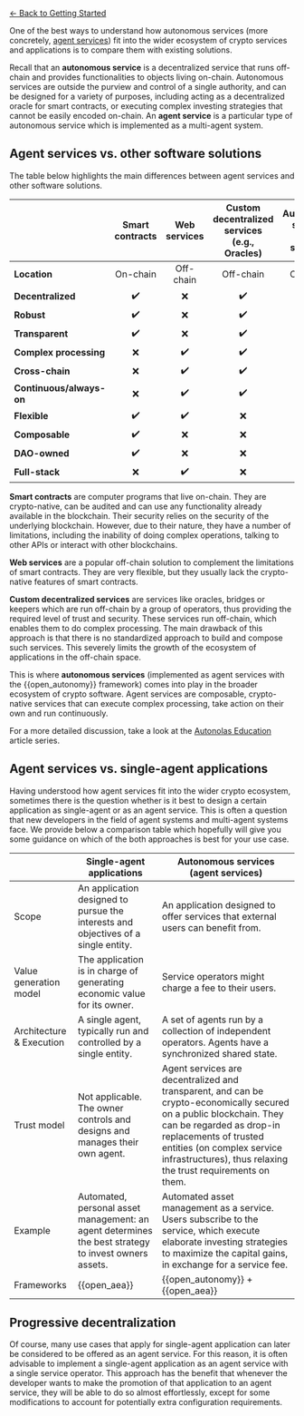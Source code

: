 [← Back to Getting Started](./index.md)

One of the best ways to understand how autonomous services (more concretely, [agent services](./what_is_an_agent_service.md)) fit into
the wider ecosystem of crypto services and applications is to compare them with existing solutions.

Recall that an **autonomous service** is a decentralized service that runs off-chain and provides functionalities to objects living on-chain. Autonomous services are outside the purview and control of a single authority, and can be designed for a variety of purposes, including acting as a decentralized oracle for smart contracts, or executing complex investing strategies that cannot be easily encoded on-chain. An **agent service** is a particular type of autonomous service which is implemented as a multi-agent system.

## Agent services vs. other software solutions

The table below highlights the main differences between agent services and other software solutions.

|                          |   Smart contracts  |    Web services    | Custom decentralized services (e.g., Oracles) | **Autonomous services (agent services)** |
|--------------------------|:------------------:|:------------------:|:---------------------------------------------:|:----------------------------------------:|
| **Location**             |      On-chain      |      Off-chain     |                   Off-chain                   |                 Off-chain                |
| **Decentralized**        | :heavy_check_mark: |         :x:        |               :heavy_check_mark:              |            :heavy_check_mark:            |
| **Robust**               | :heavy_check_mark: |         :x:        |               :heavy_check_mark:              |            :heavy_check_mark:            |
| **Transparent**          | :heavy_check_mark: |         :x:        |               :heavy_check_mark:              |            :heavy_check_mark:            |
| **Complex processing**   |         :x:        | :heavy_check_mark: |               :heavy_check_mark:              |            :heavy_check_mark:            |
| **Cross-chain**          |         :x:        | :heavy_check_mark: |               :heavy_check_mark:              |            :heavy_check_mark:            |
| **Continuous/always-on** |         :x:        | :heavy_check_mark: |               :heavy_check_mark:              |            :heavy_check_mark:            |
| **Flexible**             | :heavy_check_mark: | :heavy_check_mark: |                      :x:                      |            :heavy_check_mark:            |
| **Composable**           | :heavy_check_mark: |         :x:        |                      :x:                      |            :heavy_check_mark:            |
| **DAO-owned**            | :heavy_check_mark: |         :x:        |                      :x:                      |            :heavy_check_mark:            |
| **Full-stack**           |         :x:        | :heavy_check_mark: |                      :x:                      |            :heavy_check_mark:            |

**Smart contracts** are computer programs that live on-chain. They are crypto-native, can be audited and can use any functionality already available in the blockchain. Their security relies
on the security of the underlying blockchain. However, due to their nature, they have a number of limitations, including the inability of doing complex operations, talking to other APIs or interact with other blockchains.

**Web services** are a popular off-chain solution to complement the limitations of smart contracts. They are very flexible, but they usually lack the crypto-native features of smart contracts.

**Custom decentralized services** are services like oracles, bridges or keepers which are run off-chain by a group of operators, thus providing the required level of trust and security. These services run off-chain, which enables them to do complex processing. The main drawback of this approach is that there is no standardized approach to build and compose such services. This severely limits the growth of the ecosystem of applications in the off-chain space.

This is where **autonomous services** (implemented as agent services with the {{open_autonomy}} framework) comes into play in the broader ecosystem of crypto software. Agent services are composable, crypto-native services that can execute complex processing, take action on their own and run continuously.

For a more detailed discussion, take a look at the [Autonolas Education](https://www.autonolas.network/education-articles) article series.


## Agent services vs. single-agent applications

Having understood how agent services fit into the wider crypto ecosystem, sometimes there is the question whether is it best to design a certain application as single-agent or as an agent service.
This is often a question that new developers in the field of agent systems and multi-agent systems face. We provide below a comparison table which hopefully will give you some guidance on which of the both approaches is best for your use case.

|       | Single-agent applications             | Autonomous services (agent services) |
| ----------- | ------------------------------------ | --- |
| Scope | An application designed to pursue the interests and objectives of a single entity. | An application designed to offer services that external users can benefit from. |
| Value generation model | The application is in charge of generating economic value for its owner. | Service operators might charge a fee to their users. |
| Architecture & Execution | A single agent, typically run and controlled by a single entity. | A set of agents run by a collection of independent operators. Agents have a synchronized shared state. |
| Trust model | Not applicable. The owner controls and designs and manages their own agent. | Agent services are decentralized and transparent, and can be crypto-economically secured on a public blockchain. They can be regarded as drop-in replacements of trusted entities (on complex service infrastructures), thus relaxing the trust requirements on them. |
| Example | Automated, personal asset management: an agent determines the best strategy to invest owners assets. | Automated asset management as a service. Users subscribe to the service, which execute elaborate investing strategies to maximize the capital gains, in exchange for a service fee. |
| Frameworks   | {{open_aea}} | {{open_autonomy}} + {{open_aea}} |

## Progressive decentralization

Of course, many use cases that apply for single-agent application can later be considered to be offered as an agent service. For this reason, it is often advisable to implement a single-agent application as an agent service with a single service operator. This approach has the benefit that whenever the developer wants to make the promotion of that application to an agent service, they will be able to do so almost effortlessly, except for some modifications to account for potentially extra configuration requirements.
